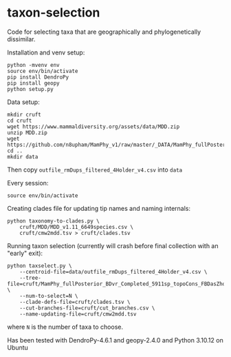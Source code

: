 # taxon-selection
Code for selecting taxa that are geographically and phylogenetically 
dissimilar.

Installation and venv setup:

    python -mvenv env
    source env/bin/activate
    pip install DendroPy
    pip install geopy
    python setup.py

Data setup:

    mkdir cruft
    cd cruft
    wget https://www.mammaldiversity.org/assets/data/MDD.zip
    unzip MDD.zip
    wget https://github.com/n8upham/MamPhy_v1/raw/master/_DATA/MamPhy_fullPosterior_BDvr_Completed_5911sp_topoCons_FBDasZhouEtAl_MCC_v2_target.tre
    cd ..
    mkdir data

Then copy `outfile_rmDups_filtered_4Holder_v4.csv` into `data`

Every session:

    source env/bin/activate

Creating clades file for updating tip names and naming internals:

    python taxonomy-to-clades.py \
        cruft/MDD/MDD_v1.11_6649species.csv \
        cruft/cmw2mdd.tsv > cruft/clades.tsv 

Running taxon selection (currently will crash before final collection with an "early" exit):

    python taxselect.py \
        --centroid-file=data/outfile_rmDups_filtered_4Holder_v4.csv \
        --tree-file=cruft/MamPhy_fullPosterior_BDvr_Completed_5911sp_topoCons_FBDasZhouEtAl_MCC_v2_target.tre \
        --num-to-select=N \
        --clade-defs-file=cruft/clades.tsv \
        --cut-branches-file=cruft/cut_branches.csv \
        --name-updating-file=cruft/cmw2mdd.tsv


where `N` is the number of taxa to choose.

Has been tested with DendroPy-4.6.1 and geopy-2.4.0 and Python 3.10.12 on Ubuntu